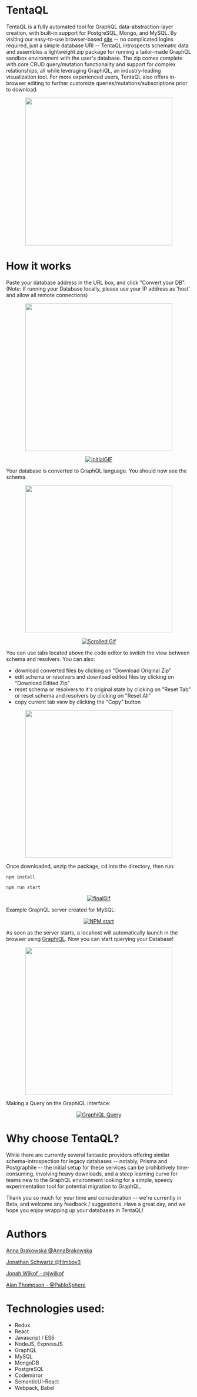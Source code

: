 # TentaQL

TentaQL is a fully automated tool for GraphQL data-abstraction-layer creation, with built-in support for PostgreSQL, Mongo, and MySQL. By visiting our easy-to-use browser-based [site](https://www.tentaql.com) -- no complicated logins required, just a simple database URI -- TentaQL introspects schematic data and assembles a lightweight zip package for running a tailor-made GraphQL sandbox environment with the user's database. The zip comes complete with core CRUD query/mutation functionality and support for complex relationships, all while leveraging GraphiQL, an industry-leading visualization tool. For more experienced users, TentaQL also offers in-browser editing to further customize queries/mutations/subscriptions prior to download.

<p align="center">
<img src="https://github.com/TentaQL/tentaQL/blob/master/assets/Octopus.png" align="center" height="400">
</p>

# How it works

Paste your database address in the URL box, and click "Convert your DB". (Note: If running your Database locally, please use your IP address as 'host' and allow all remote connections)

<p align="center">
<img src="https://github.com/TentaQL/tentaQL/blob/master/assets/demo1.png" align="center" height="400">
</p>

<p align="center"><a href="http://www.tentaql.com"><img src="https://github.com/TentaQL/tentaQL/blob/master/assets/Gif_interface.gif" alt="InitialGIF"/></a></p>


Your database is converted to GraphQL language. You should now see the schema.

<p align="center">
<img src="https://github.com/TentaQL/tentaQL/blob/master/assets/demo2.png" align="center" height="400">
</p>


<p align="center"><a href="http://www.tentaql.com"><img src="https://github.com/TentaQL/tentaQL/blob/master/assets/Gif_Scroll.gif" alt="Scrolled Gif"/></a></p>

You can use tabs located above the code editor to switch the view between schema and resolvers.
You can also:
* download converted files by clicking on "Download Original Zip"
* edit schema or resolvers and download edited files by clicking on "Download Edited Zip"
* reset schema or resolvers to it's original state by clicking on "Reset Tab" or reset schema and resolvers by clicking on "Reset All"
* copy current tab view by clicking the "Copy" button

<p align="center">
<img src="https://github.com/TentaQL/tentaQL/blob/master/assets/demo3.png" align="center" height="400">
</p>

Once downloaded, unzip the package, cd into the directory, then run:

```npm install```

```npm run start``` 

<p align="center"><a href="http://www.tentaql.com"><img src="https://github.com/TentaQL/tentaQL/blob/master/assets/Gif_NPMinstall.gif" alt="finalGif"/></a></p>

Example GraphQL server created for MySQL:
<p align="center"><a href="http://www.tentaql.com"><img src="https://github.com/TentaQL/tentaQL/blob/master/assets/Gif_npmrunStart.gif" alt="NPM start"/></a></p>

As soon as the server starts, a locahost will automatically launch in the browser using <a href="https://github.com/graphql/graphiql">GraphiQL</a>.  Now you can start querying your Database!

<p align="center">
<img src="https://github.com/TentaQL/tentaQL/blob/master/assets/GraphiQL.png" align="center" height="400">
</p>

Making a Query on the GraphiQL interface:
<p align="center"><a href="http://www.tentaql.com"><img src="https://github.com/TentaQL/tentaQL/blob/master/assets/Gif_GraphQLQuery.gif" alt="GraphiQL Query"/></a></p>

# Why choose TentaQL?

While there are currently several fantastic providers offering similar schema-introspection for legacy databases -- notably, Prisma and Postgraphile -- the initial setup for these services can be prohibitively time-consuming, involving heavy downloads, and a steep learning curve for teams new to the GraphQL environment looking for a simple, speedy experimentation tool for potential migration to GraphQL.

Thank you so much for your time and consideration -- we're currently in Beta, and welcome any feedback / suggestions. Have a great day, and we hope you enjoy wrapping up your databases in TentaQL!



# Authors

[Anna Brakowska @AnnaBrakowska](https://github.com/AnnaBrakowska)

[Jonathan Schwartz @filmboy3](https://github.com/filmboy3)

[Jonah Wilkof - @jwilkof](https://github.com/jwilkof)

[Alan Thompson - @PabloSphere](https://github.com/PabloSphere)


# Technologies used:
* Redux
* React
* Javascript / ES6
* NodeJS, ExpressJS
* GraphQL
* MySQL
* MongoDB
* PostgreSQL
* Codemirror
* SemanticUI-React
* Webpack, Babel